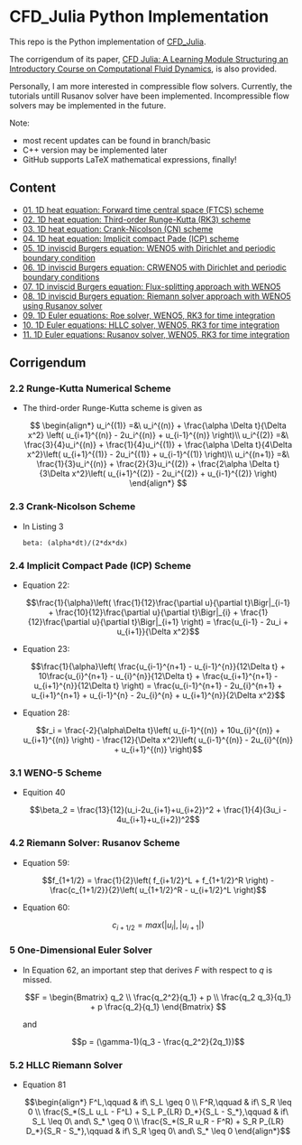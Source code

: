 # CFD_Julia Python Implementation

This repo is the Python implementation of [CFD_Julia](https://github.com/surajp92/CFD_Julia).

The corrigendum of its paper, [CFD Julia: A Learning Module Structuring an Introductory Course on Computational Fluid Dynamics](https://www.mdpi.com/2311-5521/4/3/159), is also provided.

Personally, I am more interested in compressible flow solvers. Currently, the tutorials untill Rusanov solver have been implemented. Incompressible flow solvers may be implemented in the future.

Note:
 - most recent updates can be found in branch/basic
 - C++ version may be implemented later
 - GitHub supports LaTeX mathematical expressions, finally!

## Content
- [01. 1D heat equation: Forward time central space (FTCS) scheme](./jupyter/01_Heat_Equation_FTCS/ftcs.ipynb)
- [02. 1D heat equation: Third-order Runge-Kutta (RK3) scheme](./jupyter/02_Heat_Equation_RK3/rk3.ipynb)
- [03. 1D heat equation: Crank-Nicolson (CN) scheme](./jupyter/03_Heat_Equation_CN/cn.ipynb)
- [04. 1D heat equation: Implicit compact Pade (ICP) scheme](./jupyter/04_Heat_Equation_ICP/icp.ipynb)
- [05. 1D inviscid Burgers equation: WENO5 with Dirichlet and periodic boundary condition](./jupyter/05_Inviscid_Burgers_WENO/weno5_dirichlet.ipynb)
- [06. 1D inviscid Burgers equation: CRWENO5 with Dirichlet and periodic boundary conditions](./jupyter/06_Inviscid_Burgers_CRWENO/crweno5_dirichlet.ipynb)
- [07. 1D inviscid Burgers equation: Flux-splitting approach with WENO5](./jupyter/07_Inviscid_Burgers_Flux_Splitting/flux_splitting_periodic.ipynb)
- [08. 1D inviscid Burgers equation: Riemann solver approach with WENO5 using Rusanov solver](./jupyter/08_Inviscid_Burgers_Rieman/rusanov_riemann_periodic.ipynb)
- [09. 1D Euler equations: Roe solver, WENO5, RK3 for time integration](./jupyter/09_Euler_1D_Roe/roe.ipynb)
- [10. 1D Euler equations: HLLC solver, WENO5, RK3 for time integration](./jupyter/10_Euler_1D_HLLC/hllc.ipynb)
- [11. 1D Euler equations: Rusanov solver, WENO5, RK3 for time integration](./jupyter/11_Euler_1D_Rusanov/rusanov.ipynb)

## Corrigendum 

### 2.2 Runge-Kutta Numerical Scheme

- The third-order Runge-Kutta scheme is given as 

    $$
    \begin{align*}
    u_i^{(1)} =&\ u_i^{(n)} + \frac{\alpha \Delta t}{\Delta x^2} \left( u_{i+1}^{(n)} - 2u_i^{(n)} + u_{i-1}^{(n)} \right)\\
    u_i^{(2)} =&\ \frac{3}{4}u_i^{(n)} + \frac{1}{4}u_i^{(1)} + \frac{\alpha \Delta t}{4\Delta x^2}\left( u_{i+1}^{(1)} - 2u_i^{(1)} + u_{i-1}^{(1)} \right)\\
    u_i^{(n+1)} =&\ \frac{1}{3}u_i^{(n)} + \frac{2}{3}u_i^{(2)} + \frac{2\alpha \Delta t}{3\Delta x^2}\left( u_{i+1}^{(2)} - 2u_i^{(2)} + u_{i-1}^{(2)} \right)
    \end{align*}
    $$

### 2.3 Crank-Nicolson Scheme
  
- In Listing 3

    ```
    beta: (alpha*dt)/(2*dx*dx)
    ```

### 2.4 Implicit Compact Pade (ICP) Scheme

- Equation 22:

    $$\frac{1}{\alpha}\left( \frac{1}{12}\frac{\partial u}{\partial t}\Bigr|_{i-1} + \frac{10}{12}\frac{\partial u}{\partial t}\Bigr|_{i} + \frac{1}{12}\frac{\partial u}{\partial t}\Bigr|_{i+1} \right) = \frac{u_{i-1} - 2u_i + u_{i+1}}{\Delta x^2}$$

- Equation 23:

    $$\frac{1}{\alpha}\left( \frac{u_{i-1}^{n+1} - u_{i-1}^{n}}{12\Delta t} + 10\frac{u_{i}^{n+1} - u_{i}^{n}}{12\Delta t} + \frac{u_{i+1}^{n+1} - u_{i+1}^{n}}{12\Delta t} \right) = \frac{u_{i-1}^{n+1} - 2u_{i}^{n+1} + u_{i+1}^{n+1} + u_{i-1}^{n} - 2u_{i}^{n} + u_{i+1}^{n}}{2\Delta x^2}$$

- Equation 28:

    $$r_i = \frac{-2}{\alpha\Delta t}\left( u_{i-1}^{(n)} + 10u_{i}^{(n)} + u_{i+1}^{(n)} \right) - \frac{12}{\Delta x^2}\left( u_{i-1}^{(n)} - 2u_{i}^{(n)} + u_{i+1}^{(n)} \right)$$

### 3.1 WENO-5 Scheme

- Equition 40
  
    $$\beta_2 = \frac{13}{12}(u_i-2u_{i+1}+u_{i+2})^2 + \frac{1}{4}(3u_i - 4u_{i+1}+u_{i+2})^2$$

### 4.2 Riemann Solver: Rusanov Scheme

- Equation 59:

    $$f_{1+1/2} = \frac{1}{2}\left( f_{i+1/2}^L + f_{1+1/2}^R \right) - \frac{c_{1+1/2}}{2}\left( u_{1+1/2}^R - u_{i+1/2}^L \right)$$

- Equation 60:

    $$c_{i+1/2} = max(|u_i|, |u_{i+1}|)$$

### 5 One-Dimensional Euler Solver

- In Equation 62, an important step that derives $F$ with respect to $q$ is missed.

    $$F = 
    \begin{Bmatrix}
    q_2 \\
    \frac{q_2^2}{q_1} + p \\
    \frac{q_2 q_3}{q_1} + p \frac{q_2}{q_1}
    \end{Bmatrix}
    $$

    and

    $$p = (\gamma-1)(q_3 - \frac{q_2^2}{2q_1})$$


### 5.2 HLLC Riemann Solver

- Equation 81

    $$\begin{align*}
    F^L,\qquad                                                   & if\ S_L \geq 0 \\
    F^R,\qquad                                                   & if\ S_R \leq 0 \\
    \frac{S_*(S_L u_L - F^L) + S_L P_{LR} D_*}{S_L - S_*},\qquad & if\ S_L \leq 0\ and\ S_* \geq 0 \\
    \frac{S_*(S_R u_R - F^R) + S_R P_{LR} D_*}{S_R - S_*},\qquad & if\ S_R \geq 0\ and\ S_* \leq 0  
    \end{align*}$$

